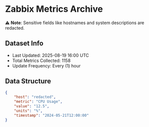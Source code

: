 # Zabbix Metrics Archive

⚠️ **Note**: Sensitive fields like hostnames and system descriptions are redacted.

## Dataset Info
- Last Updated: 2025-08-19 16:00 UTC
- Total Metrics Collected: 1158
- Update Frequency: Every (1) hour

## Data Structure
```json
{
    "host": "redacted",
    "metric": "CPU Usage",
    "value": "12.5",
    "units": "%",
    "timestamp": "2024-05-21T12:00:00"
}
```
